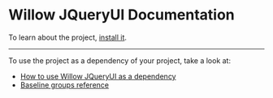 # Willow JQueryUI Documentation

To learn about the project, [install it](how-to/how-to-load-in-pharo.md).

---

To use the project as a dependency of your project, take a look at:

- [How to use Willow JQueryUI as a dependency](how-to/how-to-use-as-dependency-in-pharo.md)
- [Baseline groups reference](reference/Baseline-groups.md)
